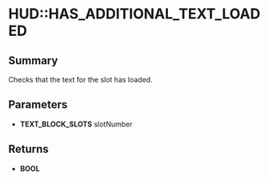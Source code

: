 # HUD::HAS_ADDITIONAL_TEXT_LOADED

## Summary
Checks that the text for the slot has loaded.

## Parameters
* **TEXT_BLOCK_SLOTS** slotNumber

## Returns
* **BOOL**